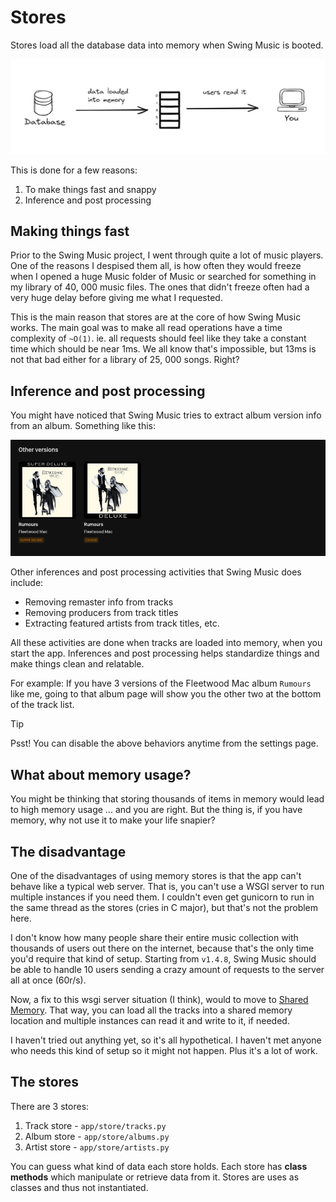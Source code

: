 # Stores

Stores load all the database data into memory when Swing Music is booted.

![Image: What happens when Swing Music is booted](../images/docs/stores-on-boot.png)

This is done for a few reasons:

1. To make things fast and snappy
2. Inference and post processing

## Making things fast

Prior to the Swing Music project, I went through quite a lot of music players. One of the reasons I despised them all, is how often they would freeze when I opened a huge Music folder of Music or searched for something in my library of 40, 000 music files. The ones that didn't freeze often had a very huge delay before giving me what I requested.

This is the main reason that stores are at the core of how Swing Music works. The main goal was to make all read operations have a time complexity of `~O(1)`. ie. all requests should feel like they take a constant time which should be near 1ms. We all know that's impossible, but 13ms is not that bad either for a library of 25, 000 songs. Right?

## Inference and post processing

You might have noticed that Swing Music tries to extract album version info from an album. Something like this:

![Inference in Swing Music](../images/docs/inference.png)

Other inferences and post processing activities that Swing Music does include:

- Removing remaster info from tracks
- Removing producers from track titles
- Extracting featured artists from track titles, etc.

All these activities are done when tracks are loaded into memory, when you start the app. Inferences and post processing helps standardize things and make things clean and relatable.

For example: If you have 3 versions of the Fleetwood Mac album `Rumours` like me, going to that album page will show you the other two at the bottom of the track list.

> [!TIP]
> Psst! You can disable the above behaviors anytime from the settings page.

## What about memory usage?

You might be thinking that storing thousands of items in memory would lead to high memory usage ... and you are right. But the thing is, if you have memory, why not use it to make your life snapier?

## The disadvantage

One of the disadvantages of using memory stores is that the app can't behave like a typical web server. That is, you can't use a WSGI server to run multiple instances if you need them. I couldn't even get gunicorn to run in the same thread as the stores (cries in C major), but that's not the problem here.

I don't know how many people share their entire music collection with thousands of users out there on the internet, because that's the only time you'd require that kind of setup. Starting from `v1.4.8`, Swing Music should be able to handle 10 users sending a crazy amount of requests to the server all at once (60r/s).

Now, a fix to this wsgi server situation (I think), would to move to [Shared Memory](https://docs.python.org/3/library/multiprocessing.shared_memory.html). That way, you can load all the tracks into a shared memory location and multiple instances can read it and write to it, if needed.

I haven't tried out anything yet, so it's all hypothetical. I haven't met anyone who needs this kind of setup so it might not happen. Plus it's a lot of work.

## The stores

There are 3 stores:

1. Track store - `app/store/tracks.py`
2. Album store - `app/store/albums.py`
3. Artist store - `app/store/artists.py`

You can guess what kind of data each store holds. Each store has **class methods** which manipulate or retrieve data from it. Stores are uses as classes and thus not instantiated.
